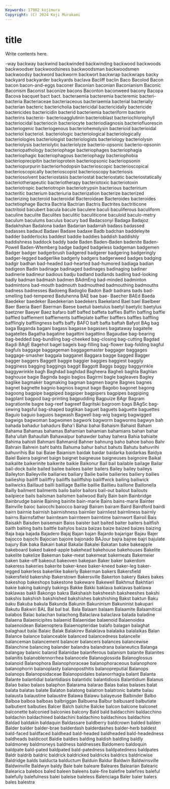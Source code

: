 ```yaml
---
Keywords: 17982 kojimura
Copyright: (C) 2024 Koji Murakami
---
```


# title

Write contents here.



-way backway backwind backwinded backwinding backwood backwoods backwoodser backwoodsiness
backwoodsman backwoodsmen backwoodsy backword backworm backwort backwrap backwraps backy backyard
backyarder backyards baclava Bacliff baclin Baco Bacolod Bacon bacon bacon-and-eggs
baconer Baconian baconian Baconianism Baconic Baconism Baconist baconize bacons Baconton
baconweed bacony Bacopa Bacova bacquet bact bact. bacteraemia bacteremia bacteremic
bacteri- bacteria Bacteriaceae bacteriaceous bacteriaemia bacterial bacterially bacterian bacteric bactericholia
bactericidal bactericidally bactericide bactericides bactericidin bacterid bacteriemia bacteriform bacterin bacterins
bacterio- bacterioagglutinin bacterioblast bacteriochlorophyll bacteriocidal bacteriocin bacteriocyte bacteriodiagnosis bacteriofluorescin bacteriogenic
bacteriogenous bacteriohemolysin bacterioid bacterioidal bacteriol bacteriol. bacteriologic bacteriological bacteriologically bacteriologies
bacteriologist bacteriologists bacteriology bacteriolysin bacteriolysis bacteriolytic bacteriolyze bacterio-opsonic bacterio-opsonin bacteriopathology
bacteriophage bacteriophages bacteriophagia bacteriophagic bacteriophagous bacteriophagy bacteriophobia bacterioprecipitin bacterioprotein bacteriopsonic
bacteriopsonin bacteriopurpurin bacteriorhodopsin bacterioscopic bacterioscopical bacterioscopically bacterioscopist bacterioscopy bacteriosis bacteriosolvent
bacteriostasis bacteriostat bacteriostatic bacteriostatically bacteriotherapeutic bacteriotherapy bacteriotoxic bacteriotoxin bacteriotropic bacteriotropin
bacteriotrypsin bacterious bacteririum bacteritic bacterium bacteriuria bacterization bacterize bacterized bacterizing
bacteroid bacteroidal Bacteroideae Bacteroides bacteroides bactetiophage Bactra Bactria Bactrian Bactris
Bactrites bactriticone bactritoid bacubert bacula bacule baculere baculi baculiferous baculiform
baculine baculite Baculites baculitic baculiticone baculoid baculo-metry baculum baculums baculus
bacury bad Badacsonyi Badaga Badajoz Badakhshan Badalona badan Badarian badarrah
badass badassed badasses badaud Badawi Badaxe badaxe Badb badchan baddeleyite
badder badderlocks baddest baddie baddies baddish baddishly baddishness baddock baddy
bade Baden Baden-Baden badenite Baden-Powell Baden-Wtemberg badge badged badgeless badgeman
badgemen Badger badger badgerbrush badgered badgerer badgering badgeringly badger-legged badgerlike
badgerly badgers badgerweed badges badging badgir badhan bad-headed bad-hearted bad-humored
badiaga badian badigeon Badin badinage badinaged badinages badinaging badiner badinerie
badineur badious badju badland badlands badling bad-looking badly badman badmash
badmen BAdmEng bad-minded badminton badmintons bad-mouth badmouth badmouthed badmouthing badmouths
badness badnesses Badoeng Badoglio Badon Badr badrans bads bad-smelling bad-tempered
Baduhenna BAE bae bae- Baecher BAEd Baeda Baedeker baedeker Baedekerian
baedekers Baekeland Bael bael Baelbeer Baer Baeria Baerl Baerman Baese
baetuli baetulus baetyl baetylic baetylus baetzner Baeyer Baez bafaro baff
baffed baffeta baffies Baffin baffing baffle baffled bafflement bafflements baffleplate
baffler bafflers baffles baffling bafflingly bafflingness baffs baffy BAFO baft
bafta baftah Bafyot BAg bag baga Baganda bagani bagass bagasse
bagasses bagataway bagatelle bagatelles Bagatha bagatine bagattini bagattino Bagaudae bag-bearing
bag-bedded bag-bundling bag-cheeked bag-closing bag-cutting Bagdad Bagdi BAgE Bagehot bagel
bagels bag-filling bag-flower bag-folding bagful bagfuls baggage baggageman baggagemaster baggager
baggages baggage-smasher baggala bagganet Baggara bagge bagged Bagger bagger baggers
Baggett baggie baggier baggies baggiest baggily bagginess bagging baggings baggit
Baggott Baggs baggy baggyrinkle baggywrinkle bagh Baghdad baghdad Bagheera Bagheli
baghla Baghlan baghouse bagie Baginda bagio bagios Bagirmi bagle bagleaves
Bagley baglike bagmaker bagmaking bagman bagmen bagne Bagnes bagnes bagnet
bagnette bagnio bagnios bagnut bago Bagobo bagonet bagong bagoong bagpipe
bagpiped bagpiper bagpipers bagpipes bagpiping bagplant bagpod bag-printing bagpudding Bagpuize
BAgr Bagram bagrationite bagre bag-reef bagreef Bagritski bagroom bags BAgSc
bag-sewing bagsful bag-shaped bagtikan baguet baguets baguette baguettes Baguio baguio
baguios bagwash Bagwell bag-wig bagwig bagwigged bagwigs bagwoman bagwomen bagwork
bagworm bagworms bagwyn bah bahada bahadur bahadurs Baha'i Bahai bahai
Bahaism Bahaist Baham Bahama Bahamas bahamas Bahamian bahamian bahamians bahan
bahar Baha'ullah Bahaullah Bahawalpur bahawder bahay bahera Bahia bahiaite Bahima
bahisti Bahmani Bahmanid Bahner bahnung baho bahoe bahoo Bahr Bahrain
Bahrein baht bahts Bahuma bahur bahut bahuts Bahutu bahuvrihi bahuvrihis
Bai bai Baiae Baianism baidak baidar baidarka baidarkas Baidya Baiel
Baiera baiginet baign baignet baigneuse baigneuses baignoire Baikal baikalite baikerinite
baikerite baikie Baikonur Bail bail bailable bailage Bailar bail-dock baile
bailed bailee bailees bailer bailers Bailey bailey baileys Baileyton Baileyville
bailiaries bailiary Bailie bailie bailieries bailiery bailies bailieship bailiff bailiffry
bailiffs bailiffship bailiffwick bailing bailiwick bailiwicks Baillaud bailli bailliage Baillie
baillie Baillieu baillone Baillonella Bailly bailment bailments bailo bailor bailors
bail-out bailout bailouts bailpiece bails bailsman bailsmen bailwood Baily Bain
bain Bainbridge Bainbrudge bainie Baining bainite bain-marie Bains bains-marie Bainter
Bainville baioc baiocchi baiocco bairagi Bairam bairam Baird Bairdford bairdi
bairn bairnie bairnish bairnishness bairnlier bairnliest bairnliness bairnly bairns Bairnsfather
bairnteam bairnteem bairntime bairnwort Bairoil Bais Baisakh Baisden baisemain Baiss
baister bait baited baiter baiters baitfish baith baiting baits baittle
baitylos baiza baizas baize baized baizes baizing Baja baja bajada
Bajadero Bajaj Bajan bajan Bajardo bajarigar Bajau Bajer bajocco bajochi
Bajocian bajoire bajonado BAJour bajra bajree bajri bajulate bajury Bak
baka Bakairi bakal Bakalai Bakalei Bakatan bake bakeapple bakeboard baked
baked-apple bakehead bakehouse bakehouses Bakelite bakelite bakelize Bakeman bake-meat bakemeat
bakemeats Bakemeier baken bake-off bakeout bakeoven bakepan Baker baker bakerdom
bakeress bakeries bakerite baker-knee baker-kneed baker-leg baker-legged bakerless bakerlike bakerly
Bakerman bakers Bakersfield bakersfield bakership Bakerstown Bakersville Bakerton bakery Bakes
bakes bakeshop bakeshops bakestone bakeware Bakewell Bakhmut Bakhtiari bakie baking
bakingly bakings Bakke Bakki baklava baklavas baklawa baklawas bakli Bakongo
bakra Bakshaish baksheesh baksheeshes bakshi bakshis bakshish bakshished bakshishes bakshishing
Bakst baktun Baku baku Bakuba bakula Bakunda Bakunin Bakuninism Bakuninist
bakupari Bakutu Bakwiri BAL Bal bal bal. Bala Balaam balaam
Balaamite Balaamitical balabos Balac balachan balachong Balaclava balaclava balada baladine
Balaena Balaenicipites balaenid Balaenidae balaenoid Balaenoidea balaenoidean Balaenoptera Balaenopteridae balafo
balagan balaghat balaghaut balai Balaic Balak Balakirev Balaklava balalaika balalaikas
Balan Balance balance balanceable balanced balancedness balancelle balanceman balancement balancer
balancers balances balancewise Balanchine balancing balander balandra balandrana balaneutics Balanga
balangay balanic balanid Balanidae balaniferous balanism balanite Balanites balanitis balanoblennorrhea
balanocele Balanoglossida Balanoglossus balanoid Balanophora Balanophoraceae balanophoraceous balanophore balanophorin balanoplasty
balanoposthitis balanopreputial Balanops balanops Balanopsidaceae Balanopsidales balanorrhagia balant Balanta Balante
balantidial balantidiasis balantidic balantidiosis Balantidium Balanus Balao balao balaos balaphon
Balarama balarao Balas balas balases balat balata balatas balate Balaton
balatong balatron balatronic balatte balau balausta balaustine balaustre Balawa Balawu
balayeuse Balbinder Balbo Balboa balboa balboas balbriggan Balbuena Balbur balbusard
balbutiate balbutient balbuties Balcer Balch balche Balcke balcon balcone balconet
balconette balconied balconies balcony Bald bald baldacchini baldacchino baldachin baldachined
baldachini baldachino baldachinos baldachins Baldad baldakin baldaquin Baldassare baldberry baldcrown
balded balden Balder balder balder-brae balderdash balderdashes balder-herb baldest bald-faced
baldfaced baldhead bald-headed baldheaded bald-headedness baldheads baldicoot Baldie baldies balding
baldish baldling baldly baldmoney baldmoneys baldness baldnesses Baldomero baldoquin baldpate
bald-pated baldpated bald-patedness baldpatedness baldpates Baldr baldrib baldric baldrick baldricked
baldricks baldrics baldricwise Baldridge balds balducta balductum Balduin Baldur Baldwin
Baldwinsville Baldwinville Baldwyn baldy Bale bale baleare Baleares Balearian Balearic
Balearica balebos baled baleen baleens bale-fire balefire balefires baleful balefully
balefulness balei baleise baleless Balenciaga Baler baler balers bales balestra
